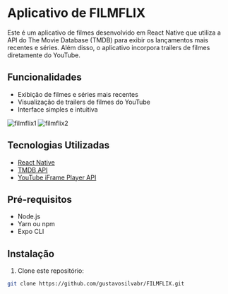 # Aplicativo de FILMFLIX

Este é um aplicativo de filmes desenvolvido em React Native que utiliza a API do The Movie Database (TMDB) para exibir os lançamentos mais recentes e séries. Além disso, o aplicativo incorpora trailers de filmes diretamente do YouTube.

## Funcionalidades

- Exibição de filmes e séries mais recentes
- Visualização de trailers de filmes do YouTube
- Interface simples e intuitiva


![filmflix1](https://github.com/gustavosilvabr/FILMFLIX/assets/79516858/8f1d6702-10d0-429d-bbf6-63f44770b6b7)
![filmflix2](https://github.com/gustavosilvabr/FILMFLIX/assets/79516858/3aab979f-1c93-45ef-8e47-148ece1bc904)

## Tecnologias Utilizadas

- [React Native](https://reactnative.dev/)
- [TMDB API](https://www.themoviedb.org/documentation/api)
- [YouTube iFrame Player API](https://developers.google.com/youtube/iframe_api_reference)

## Pré-requisitos

- Node.js
- Yarn ou npm
- Expo CLI

## Instalação

1. Clone este repositório:

```bash
git clone https://github.com/gustavosilvabr/FILMFLIX.git

